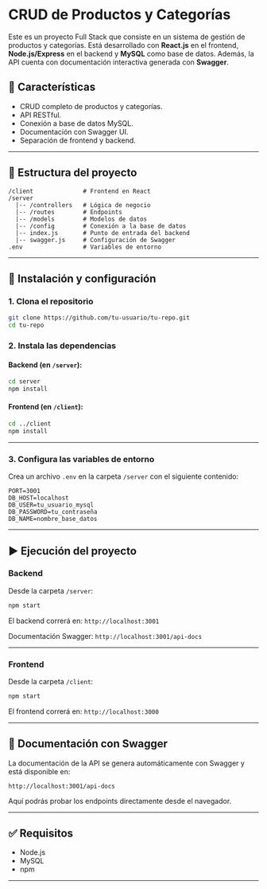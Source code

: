 # CRUD de Productos y Categorías

Este es un proyecto Full Stack que consiste en un sistema de gestión de productos y categorías. Está desarrollado con **React.js** en el frontend, **Node.js/Express** en el backend y **MySQL** como base de datos. Además, la API cuenta con documentación interactiva generada con **Swagger**.

## 🚀 Características

- CRUD completo de productos y categorías.
- API RESTful.
- Conexión a base de datos MySQL.
- Documentación con Swagger UI.
- Separación de frontend y backend.

---

## 📁 Estructura del proyecto

```
/client              # Frontend en React
/server
  |-- /controllers   # Lógica de negocio
  |-- /routes        # Endpoints
  |-- /models        # Modelos de datos
  |-- /config        # Conexión a la base de datos
  |-- index.js       # Punto de entrada del backend
  |-- swagger.js     # Configuración de Swagger
.env                 # Variables de entorno
```

---

## 🔧 Instalación y configuración

### 1. Clona el repositorio

```bash
git clone https://github.com/tu-usuario/tu-repo.git
cd tu-repo
```

### 2. Instala las dependencias

#### Backend (en `/server`):

```bash
cd server
npm install
```

#### Frontend (en `/client`):

```bash
cd ../client
npm install
```

---

### 3. Configura las variables de entorno

Crea un archivo `.env` en la carpeta `/server` con el siguiente contenido:

```
PORT=3001
DB_HOST=localhost
DB_USER=tu_usuario_mysql
DB_PASSWORD=tu_contraseña
DB_NAME=nombre_base_datos
```

---

## ▶️ Ejecución del proyecto

### Backend

Desde la carpeta `/server`:

```bash
npm start
```

El backend correrá en: `http://localhost:3001`

Documentación Swagger: `http://localhost:3001/api-docs`

---

### Frontend

Desde la carpeta `/client`:

```bash
npm start
```

El frontend correrá en: `http://localhost:3000`

---

## 📄 Documentación con Swagger

La documentación de la API se genera automáticamente con Swagger y está disponible en:

```
http://localhost:3001/api-docs
```

Aquí podrás probar los endpoints directamente desde el navegador.

---

## ✅ Requisitos

- Node.js
- MySQL
- npm

---

